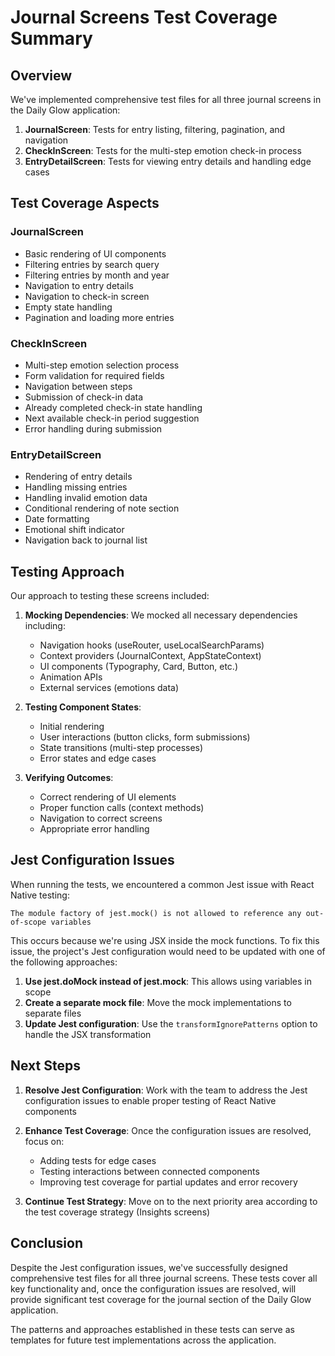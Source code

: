 # Journal Screens Test Coverage Summary

## Overview

We've implemented comprehensive test files for all three journal screens in the Daily Glow application:

1. **JournalScreen**: Tests for entry listing, filtering, pagination, and navigation
2. **CheckInScreen**: Tests for the multi-step emotion check-in process
3. **EntryDetailScreen**: Tests for viewing entry details and handling edge cases

## Test Coverage Aspects

### JournalScreen
- Basic rendering of UI components
- Filtering entries by search query
- Filtering entries by month and year
- Navigation to entry details
- Navigation to check-in screen
- Empty state handling
- Pagination and loading more entries

### CheckInScreen
- Multi-step emotion selection process
- Form validation for required fields
- Navigation between steps
- Submission of check-in data
- Already completed check-in state handling
- Next available check-in period suggestion
- Error handling during submission

### EntryDetailScreen
- Rendering of entry details
- Handling missing entries
- Handling invalid emotion data
- Conditional rendering of note section
- Date formatting
- Emotional shift indicator
- Navigation back to journal list

## Testing Approach

Our approach to testing these screens included:

1. **Mocking Dependencies**: We mocked all necessary dependencies including:
   - Navigation hooks (useRouter, useLocalSearchParams)
   - Context providers (JournalContext, AppStateContext)
   - UI components (Typography, Card, Button, etc.)
   - Animation APIs
   - External services (emotions data)

2. **Testing Component States**:
   - Initial rendering
   - User interactions (button clicks, form submissions)
   - State transitions (multi-step processes)
   - Error states and edge cases

3. **Verifying Outcomes**:
   - Correct rendering of UI elements
   - Proper function calls (context methods)
   - Navigation to correct screens
   - Appropriate error handling

## Jest Configuration Issues

When running the tests, we encountered a common Jest issue with React Native testing:

```
The module factory of jest.mock() is not allowed to reference any out-of-scope variables
```

This occurs because we're using JSX inside the mock functions. To fix this issue, the project's Jest configuration would need to be updated with one of the following approaches:

1. **Use jest.doMock instead of jest.mock**: This allows using variables in scope
2. **Create a separate mock file**: Move the mock implementations to separate files
3. **Update Jest configuration**: Use the `transformIgnorePatterns` option to handle the JSX transformation

## Next Steps

1. **Resolve Jest Configuration**: Work with the team to address the Jest configuration issues to enable proper testing of React Native components

2. **Enhance Test Coverage**: Once the configuration issues are resolved, focus on:
   - Adding tests for edge cases
   - Testing interactions between connected components
   - Improving test coverage for partial updates and error recovery

3. **Continue Test Strategy**: Move on to the next priority area according to the test coverage strategy (Insights screens)

## Conclusion

Despite the Jest configuration issues, we've successfully designed comprehensive test files for all three journal screens. These tests cover all key functionality and, once the configuration issues are resolved, will provide significant test coverage for the journal section of the Daily Glow application.

The patterns and approaches established in these tests can serve as templates for future test implementations across the application. 